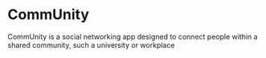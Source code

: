 # CommUnity
CommUnity is a social networking app designed to connect people within a shared community, such a university or workplace
